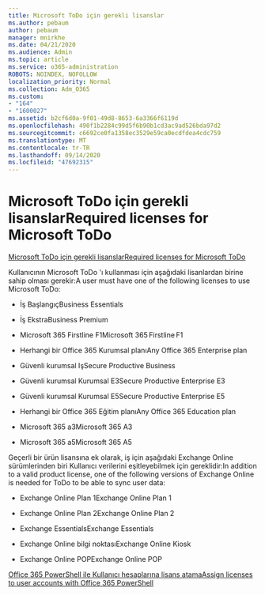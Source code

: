 ```yaml
---
title: Microsoft ToDo için gerekli lisanslar
ms.author: pebaum
author: pebaum
manager: mnirkhe
ms.date: 04/21/2020
ms.audience: Admin
ms.topic: article
ms.service: o365-administration
ROBOTS: NOINDEX, NOFOLLOW
localization_priority: Normal
ms.collection: Adm_O365
ms.custom:
- "164"
- "1600027"
ms.assetid: b2cf6d0a-9f01-49d8-8653-6a3366f6119d
ms.openlocfilehash: 490f1b2284c99d5f6b90b1cd3ac9ad526bda97d2
ms.sourcegitcommit: c6692ce0fa1358ec3529e59ca0ecdfdea4cdc759
ms.translationtype: MT
ms.contentlocale: tr-TR
ms.lasthandoff: 09/14/2020
ms.locfileid: "47692315"
---
```

# <a name="required-licenses-for-microsoft-todo"></a><span data-ttu-id="5e68c-102">Microsoft ToDo için gerekli lisanslar</span><span class="sxs-lookup"><span data-stu-id="5e68c-102">Required licenses for Microsoft ToDo</span></span>

[<span data-ttu-id="5e68c-103">Microsoft ToDo için gerekli lisanslar</span><span class="sxs-lookup"><span data-stu-id="5e68c-103">Required licenses for Microsoft ToDo</span></span>](https://support.office.com/article/381e9d1b-c500-49b5-973e-890fd86528d7.aspx)
  
<span data-ttu-id="5e68c-104">Kullanıcının Microsoft ToDo 'ı kullanması için aşağıdaki lisanlardan birine sahip olması gerekir:</span><span class="sxs-lookup"><span data-stu-id="5e68c-104">A user must have one of the following licenses to use Microsoft ToDo:</span></span>
  
- <span data-ttu-id="5e68c-105">İş Başlangıç</span><span class="sxs-lookup"><span data-stu-id="5e68c-105">Business Essentials</span></span>

- <span data-ttu-id="5e68c-106">İş Ekstra</span><span class="sxs-lookup"><span data-stu-id="5e68c-106">Business Premium</span></span>

- <span data-ttu-id="5e68c-107">Microsoft 365 Firstline F1</span><span class="sxs-lookup"><span data-stu-id="5e68c-107">Microsoft 365 Firstline F1</span></span>

- <span data-ttu-id="5e68c-108">Herhangi bir Office 365 Kurumsal planı</span><span class="sxs-lookup"><span data-stu-id="5e68c-108">Any Office 365 Enterprise plan</span></span>

- <span data-ttu-id="5e68c-109">Güvenli kurumsal Iş</span><span class="sxs-lookup"><span data-stu-id="5e68c-109">Secure Productive Business</span></span>

- <span data-ttu-id="5e68c-110">Güvenli kurumsal Kurumsal E3</span><span class="sxs-lookup"><span data-stu-id="5e68c-110">Secure Productive Enterprise E3</span></span>

- <span data-ttu-id="5e68c-111">Güvenli kurumsal Kurumsal E5</span><span class="sxs-lookup"><span data-stu-id="5e68c-111">Secure Productive Enterprise E5</span></span>

- <span data-ttu-id="5e68c-112">Herhangi bir Office 365 Eğitim planı</span><span class="sxs-lookup"><span data-stu-id="5e68c-112">Any Office 365 Education plan</span></span>

- <span data-ttu-id="5e68c-113">Microsoft 365 a3</span><span class="sxs-lookup"><span data-stu-id="5e68c-113">Microsoft 365 A3</span></span>

- <span data-ttu-id="5e68c-114">Microsoft 365 a5</span><span class="sxs-lookup"><span data-stu-id="5e68c-114">Microsoft 365 A5</span></span>

<span data-ttu-id="5e68c-115">Geçerli bir ürün lisansına ek olarak, iş için aşağıdaki Exchange Online sürümlerinden biri Kullanıcı verilerini eşitleyebilmek için gereklidir:</span><span class="sxs-lookup"><span data-stu-id="5e68c-115">In addition to a valid product license, one of the following versions of Exchange Online is needed for ToDo to be able to sync user data:</span></span>
  
- <span data-ttu-id="5e68c-116">Exchange Online Plan 1</span><span class="sxs-lookup"><span data-stu-id="5e68c-116">Exchange Online Plan 1</span></span>

- <span data-ttu-id="5e68c-117">Exchange Online Plan 2</span><span class="sxs-lookup"><span data-stu-id="5e68c-117">Exchange Online Plan 2</span></span>

- <span data-ttu-id="5e68c-118">Exchange Essentials</span><span class="sxs-lookup"><span data-stu-id="5e68c-118">Exchange Essentials</span></span>

- <span data-ttu-id="5e68c-119">Exchange Online bilgi noktası</span><span class="sxs-lookup"><span data-stu-id="5e68c-119">Exchange Online Kiosk</span></span>

- <span data-ttu-id="5e68c-120">Exchange Online POP</span><span class="sxs-lookup"><span data-stu-id="5e68c-120">Exchange Online POP</span></span>

[<span data-ttu-id="5e68c-121">Office 365 PowerShell ile Kullanıcı hesaplarına lisans atama</span><span class="sxs-lookup"><span data-stu-id="5e68c-121">Assign licenses to user accounts with Office 365 PowerShell</span></span>](https://docs.microsoft.com/office365/enterprise/powershell/assign-licenses-to-user-accounts-with-office-365-powershell )
  